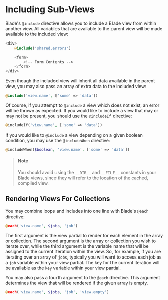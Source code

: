 # Including Sub-Views

Blade's `@include` directive allows you to include a Blade view from within another view. All variables that are available to the parent view will be made available to the included view:

```php
<div>
    @include('shared.errors')

    <form>
        <!-- Form Contents -->
    </form>
</div>
```

Even though the included view will inherit all data available in the parent view, you may also pass an array of extra data to the included view:

```php
@include('view.name', ['some' => 'data'])
```

Of course, if you attempt to `@include` a view which does not exist, an error will be thrown as expected. If you would like to include a view that may or may not be present, you should use the `@includeIf` directive:

```php
@includeIf('view.name', ['some' => 'data'])
```

If you would like to `@include` a view depending on a given boolean condition, you may use the `@includeWhen` directive:

```php
@includeWhen($boolean, 'view.name', ['some' => 'data'])
```

> #### Note
> You should avoid using the `__DIR__` and `__FILE__` constants in your Blade views, since they will refer to the location of the cached, compiled view.

## Rendering Views For Collections
You may combine loops and includes into one line with Blade's `@each` directive:

```php
@each('view.name', $jobs, 'job')
```

The first argument is the view partial to render for each element in the array or collection. The second argument is the array or collection you wish to iterate over, while the third argument is the variable name that will be assigned to the current iteration within the view. So, for example, if you are iterating over an array of `jobs`, typically you will want to access each job as a `job` variable within your view partial. The key for the current iteration will be available as the `key` variable within your view partial.

You may also pass a fourth argument to the `@each` directive. This argument determines the view that will be rendered if the given array is empty.

```php
@each('view.name', $jobs, 'job', 'view.empty')
```
